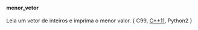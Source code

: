 #### menor_vetor
Leia um vetor de inteiros e imprima o menor valor.
{
C99,
[C++11](codes/menor_vetor.cpp),
Python2
}
